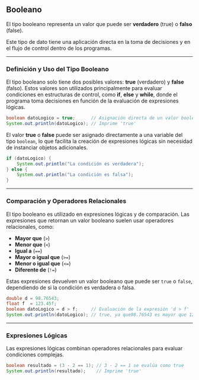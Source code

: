 ## Booleano

El tipo booleano representa un valor que puede ser **verdadero** (true) o **falso** (false). 

Este tipo de dato tiene una aplicación directa en la toma de decisiones y en el flujo de control dentro de los programas.

---
### Definición y Uso del Tipo Booleano
El tipo booleano solo tiene dos posibles valores: **true** (verdadero) y **false** (falso). Estos valores son utilizados principalmente para evaluar condiciones en estructuras de control, como **if**, **else** y **while**, donde el programa toma decisiones en función de la evaluación de expresiones lógicas.

```java
boolean datoLogico = true;      // Asignación directa de un valor booleano
System.out.println(datoLogico); // Imprime 'true'
```

El valor **true** o **false** puede ser asignado directamente a una variable del tipo `boolean`, lo que facilita la creación de expresiones lógicas sin necesidad de instanciar objetos adicionales. 

```java
if (datoLogico) {
    System.out.println("La condición es verdadera");
} else {
    System.out.println("La condición es falsa");
}
```

---
### Comparación y Operadores Relacionales
El tipo booleano es utilizado en expresiones lógicas y de comparación. Las expresiones que retornan un valor booleano suelen usar operadores relacionales, como:

- **Mayor que** (`>`)
- **Menor que** (`<`)
- **Igual a** (`==`)
- **Mayor o igual que** (`>=`)
- **Menor o igual que** (`<=`)
- **Diferente de** (`!=`)

Estas expresiones devuelven un valor booleano que puede ser `true` o `false`, dependiendo de si la condición es verdadera o falsa.

```java
double d = 98.76543;
float f  = 123.45f;
boolean datoLogico = d > f;     // Evaluación de la expresión 'd > f'
System.out.println(datoLogico); // true, ya que98.76543 es mayor que 123.45
```

---
### Expresiones Lógicas
Las expresiones lógicas combinan operadores relacionales para evaluar condiciones complejas. 

```java
boolean resultado = (3 - 2 == 1); // 3 - 2 == 1 se evalúa como true
System.out.println(resultado);    // Imprime 'true'
```

